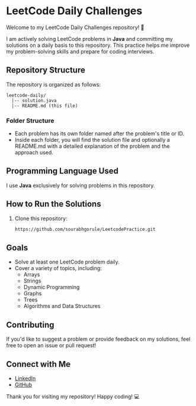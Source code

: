 # LeetCode Daily Challenges

Welcome to my LeetCode Daily Challenges repository! 🚀

I am actively solving LeetCode problems in **Java** and committing my solutions on a daily basis to this repository. This practice helps me improve my problem-solving skills and prepare for coding interviews.

## Repository Structure

The repository is organized as follows:

```
leetcode-daily/
  |-- solution.java
  |-- README.md (this file)
```

### Folder Structure
- Each problem has its own folder named after the problem's title or ID.
- Inside each folder, you will find the solution file and optionally a README.md with a detailed explanation of the problem and the approach used.

## Programming Language Used

I use **Java** exclusively for solving problems in this repository.

## How to Run the Solutions

1. Clone this repository:
   ```bash
   https://github.com/sourabhgorule/LeetcodePractice.git
   ```

## Goals

- Solve at least one LeetCode problem daily.
- Cover a variety of topics, including:
  - Arrays
  - Strings
  - Dynamic Programming
  - Graphs
  - Trees
  - Algorithms and Data Structures

## Contributing

If you'd like to suggest a problem or provide feedback on my solutions, feel free to open an issue or pull request!

## Connect with Me

- [LinkedIn](https://linkedin.com/in/<your-profile>)
- [GitHub](https://github.com/<your-username>)

Thank you for visiting my repository! Happy coding! 💻
